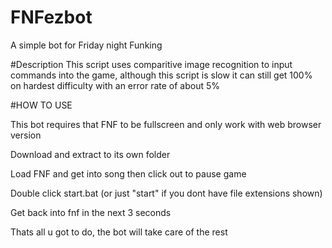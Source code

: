 # FNFezbot
A simple bot for Friday night Funking

#Description
This script uses comparitive image recognition to input commands into the game, although this script is slow it can still get 100% on hardest difficulty with an 
error rate of about 5%

#HOW TO USE

This bot requires that FNF to be fullscreen and only work with web browser version

Download and extract to its own folder

Load FNF and get into song then click out to pause game

Double click start.bat (or just "start" if you dont have file extensions shown)

Get back into fnf in the next 3 seconds

Thats all u got to do, the bot will take care of the rest
